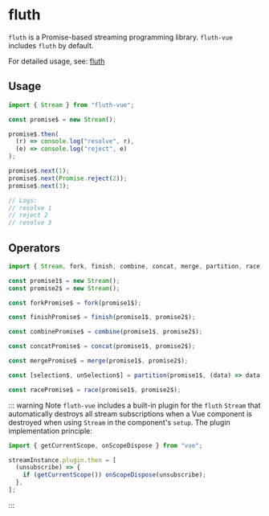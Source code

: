# fluth

`fluth` is a Promise-based streaming programming library. `fluth-vue` includes `fluth` by default.

For detailed usage, see: [fluth](https://fluthjs.github.io/fluth-doc/)

## Usage

```javascript
import { Stream } from "fluth-vue";

const promise$ = new Stream();

promise$.then(
  (r) => console.log("resolve", r),
  (e) => console.log("reject", e)
);

promise$.next(1);
promise$.next(Promise.reject(2));
promise$.next(3);

// Logs:
// resolve 1
// reject 2
// resolve 3
```

## Operators

```javascript
import { Stream, fork, finish, combine, concat, merge, partition, race } from "fluth-vue";

const promise1$ = new Stream();
const promise2$ = new Stream();

const forkPromise$ = fork(promise1$);

const finishPromise$ = finish(promise1$, promise2$);

const combinePromise$ = combine(promise1$, promise2$);

const concatPromise$ = concat(promise1$, promise2$);

const mergePromise$ = merge(promise1$, promise2$);

const [selection$, unSelection$] = partition(promise1$, (data) => data % 2 === 1);

const racePromise$ = race(promise1$, promise2$);
```

::: warning Note
`fluth-vue` includes a built-in plugin for the `fluth` `Stream` that automatically destroys all stream subscriptions when a Vue component is destroyed when using `Stream` in the component's `setup`. The plugin implementation principle:

```javascript
import { getCurrentScope, onScopeDispose } from "vue";

streamInstance.plugin.then = [
  (unsubscribe) => {
    if (getCurrentScope()) onScopeDispose(unsubscribe);
  },
];
```

:::
